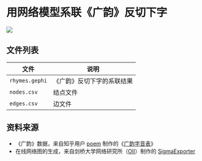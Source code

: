 # 用网络模型系联《广韵》反切下字

![](https://zenodo.org/badge/DOI/10.5281/zenodo.3569331.svg)

## 文件列表

| 文件           | 说明                       |
| -------------- | -------------------------- |
| `rhymes.gephi` | 《广韵》反切下字的系联结果 |
| `nodes.csv`    | 结点文件                   |
| `edges.csv`    | 边文件                     |

## 资料来源

- 《广韵》数据，来自知乎用户 [poem](https://www.zhihu.com/people/poem/activities) 制作的《[广韵字音表](https://zhuanlan.zhihu.com/p/20430939)》
- 在线网络图的生成，来自剑桥大学网络研究所（[OII](http://blogs.oii.ox.ac.uk/vis/)）制作的 [SigmaExporter](https://github.com/oxfordinternetinstitute/gephi-plugins/tree/sigmaexporter-plugin)